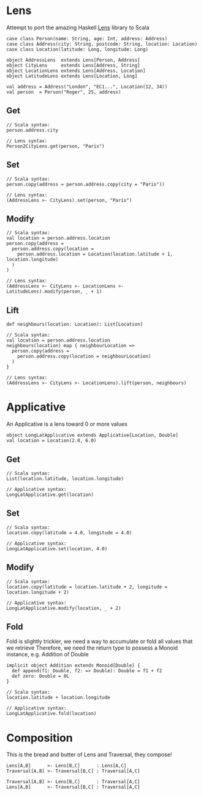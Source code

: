 Lens
====

Attempt to port the amazing Haskell [Lens](https://github.com/ekmett/lens) library to Scala


    case class Person(name: String, age: Int, address: Address)
    case class Address(city: String, postcode: String, location: Location)
    case class Location(latitude: Long, longitude: Long)

    object AddressLens  extends Lens[Person, Address]
    object CityLens     extends Lens[Address, String]
    object LocationLens extends Lens[Address, Location]
    object LatitudeLens extends Lens[Location, Long]

    val address = Address("London", "EC1...", Location(12, 34))
    val person  = Person("Roger", 25, address)

Get
---

    // Scala syntax:
    person.address.city

    // Lens syntax:
    Person2CityLens.get(person, "Paris")


Set
---

    // Scala syntax:
    person.copy(address = person.address.copy(city = "Paris"))

    // Lens syntax:
    (AddressLens >- CityLens).set(person, "Paris")


Modify
------

    // Scala syntax:
    val location = person.address.location
    person.copy(address =
      person.address.copy(location =
        person.address.location = Location(location.latitude + 1, location.longitude)
      )
    )

    // Lens syntax:
    (AddressLens >- CityLens >- LocationLens >- LatitudeLens).modify(person, _ + 1)

Lift
----

    def neighbours(location: Location): List[Location]

    // Scala syntax:
    val location = person.address.location
    neighbours(location) map { neighbourLocation =>
      person.copy(address =
        person.address.copy(location = neighbourLocation)
      )
    }

    // Lens syntax:
    (AddressLens >- CityLens >- LocationLens).lift(person, neighbours)

Applicative
===========

An Applicative is a lens toward 0 or more values

    object LongLatApplicative extends Applicative[Location, Double]
    val location = Location(2.0, 6.0)

Get
---

    // Scala syntax:
    List(location.latitude, location.longitude)

    // Applicative syntax:
    LongLatApplicative.get(location)

Set
---

    // Scala syntax:
    location.copy(latitude = 4.0, longitude = 4.0)

    // Applicative syntax:
    LongLatApplicative.set(location, 4.0)


Modify
------

    // Scala syntax:
    location.copy(latitude = location.latitude + 2, longitude = location.longitude + 2)

    // Applicative syntax:
    LongLatApplicative.modify(location, _ + 2)


Fold
----

Fold is slightly trickier, we need a way to accumulate or fold all values that we retrieve
Therefore, we need the return type to possess a Monoid instance, e.g. Addition of Double

    implicit object Addition extends Monoid[Double] {
      def append(f1: Double, f2: => Double): Double = f1 + f2
      def zero: Double = 0L
    }

    // Scala syntax:
    location.latitude + location.longitude

    // Applicative syntax:
    LongLatApplicative.fold(location)


Composition
===========

This is the bread and butter of Lens and Traversal, they compose!

    Lens[A,B]      >- Lens[B,C]      : Lens[A,C]
    Traversal[A,B] >- Traversal[B,C] : Traversal[A,C]

    Traversal[A,B] >- Lens[B,C]      : Traversal[A,C]
    Lens[A,B]      >- Traversal[B,C] : Traversal[A,C]
